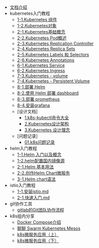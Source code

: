 - [文档介绍](/index)
- kubernetes入门教程
    - [1-1.Kubernetes 组件](/kubernetes/01/1-1.Kubernetes-components)
    - [1-2.Kubernetes对象](/kubernetes/01/1-2.Kubernetes-object)
    - [2-1.Kubernetes基础概念](/kubernetes/02/2-1.Kubernetes-basic)
    - [2-2.Kubernetes Pod概述](/kubernetes/02/2-2.Kubernetes-Pod)
    - [2-3.Kubernetes Replication Controller](/kubernetes/02/2-3.Kubernetes-Replication-Controller)
    - [2-4.Kubernetes Replica Sets](/kubernetes/02/2-4.Kubernetes-Replica-Sets)
    - [2-5.Kubernetes Labels 和 Selectors](/kubernetes/02/2-5.Kubernetes-Labels-Selectors)
    - [2-6.Kubernetes Annotations](/kubernetes/02/2-6.Kubernetes-Annotations)
    - [6-1.Kubernetes Service](/kubernetes/06/6-1.Kubernetes-Service)
    - [6-2.Kubernetes Ingress](/kubernetes/06/6-2.Kubernetes-Ingress)
    - [7-3.Kubernetes - volume](/kubernetes/7-3.Kubernetes-volume)
    - [7-4.Kubernetes - Persistent Volume](/kubernetes/7-4.Kubernetes-Persistent-Volume)
    - [8-1.部署 Helm](/kubernetes/8-1.install-Helm)
    - [8-2.使用 Helm 部署 dashboard](/kubernetes/8-2.install-dashboard)
    - [8-3.部署 prometheus](/kubernetes/8-3.install-prometheus)
    - [8-4.安装grafana](/kubernetes/8-4.install-grafana)
    - [设计文档]
        - [1.k8s-kubectl命令大全](/kubernetes/design-document/1.k8s-kubectl-Commands)
        - [2.Kubernetes设计架构](/kubernetes/design-document/2.Kubernetes-Design-architecture)
        - [3.Kubernetes 设计理念](/kubernetes/design-document/3.Kubernetes-design-concept)
    - [问题记录]
        - [01.k8s问题记录](/kubernetes/problem-log/01)    
- helm入门教程
    - [1-1.Helm 入门以及概念](/helm/1-1)
    - [1-2.helm配置国内镜像源](/helm/1-2)
    - [2-1.Helm 基本用法](/helm/2-1)
    - [2-2.创作Helm Chart微服务](/helm/2-2)
    - [3-1.Helm chart语法](/helm/3-1)
- istio入门教程
    - [1-1.安装istio.md](/istio/1-1)
    - [2-1.快速入门.md](/istio/2-1)   
- git协作工具
    - [gitlab的Git团队协作流程](/git/gitlab-Git-use)     
- k8s组内分享
    - [Docker Compose介绍](/share/1-1.Docker-Compose) 
    - [聊聊 Swarm Kubernetes Mesos](/share/3-1.Swarm-Kubernetes-Mesos) 
    - [k8s微服务应用（上）](/share/2-1.k8s) 
    - [k8s微服务应用（下）](/share/2-2.k8s)
     